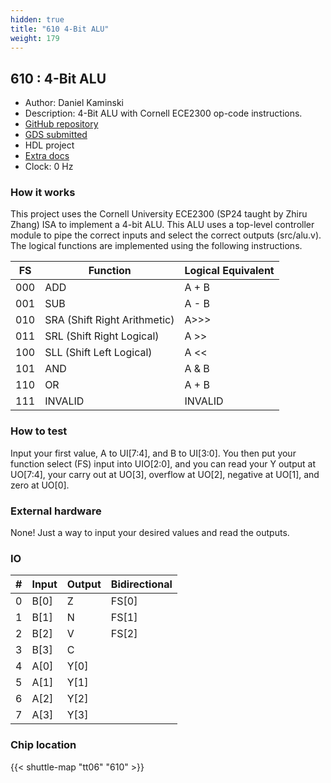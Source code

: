 ```yaml
---
hidden: true
title: "610 4-Bit ALU"
weight: 179
---
```


## 610 : 4-Bit ALU

* Author: Daniel Kaminski
* Description: 4-Bit ALU with Cornell ECE2300 op-code instructions.
* [GitHub repository](https://github.com/dgkaminski/tto6-submission)
* [GDS submitted](https://github.com/dgkaminski/tto6-submission/actions/runs/8746736738)
* HDL project
* [Extra docs](None)
* Clock: 0 Hz

<!---

This file is used to generate your project datasheet. Please fill in the information below and delete any unused
sections.

You can also include images in this folder and reference them in the markdown. Each image must be less than
512 kb in size, and the combined size of all images must be less than 1 MB.
-->


### How it works

This project uses the Cornell University ECE2300 (SP24 taught by Zhiru Zhang) ISA to implement a 4-bit ALU. This ALU uses a top-level controller module to pipe the correct inputs and select the correct outputs (src/alu.v). The logical functions are implemented using the following instructions.

| FS | Function | Logical Equivalent |
| ------------- | ------------- | ------------- |
| 000  | ADD  | A + B |
| 001  | SUB  | A - B |
| 010  | SRA (Shift Right Arithmetic) | A>>> |
| 011  | SRL (Shift Right Logical) | A >> |
| 100  | SLL (Shift Left Logical) | A << |
| 101  | AND  | A & B |
| 110  | OR  | A + B |
| 111  | INVALID  | INVALID |

### How to test

Input your first value, A to UI[7:4], and B to UI[3:0]. You then put your function select (FS) input into UIO[2:0], and you can read your Y output at UO[7:4], your carry out at UO[3], overflow at UO[2], negative at UO[1], and zero at UO[0].

### External hardware

None! Just a way to input your desired values and read the outputs.


### IO

| # | Input          | Output         | Bidirectional   |
| - | -------------- | -------------- | --------------- |
| 0 | B[0] | Z | FS[0] |
| 1 | B[1] | N | FS[1] |
| 2 | B[2] | V | FS[2] |
| 3 | B[3] | C |  |
| 4 | A[0] | Y[0] |  |
| 5 | A[1] | Y[1] |  |
| 6 | A[2] | Y[2] |  |
| 7 | A[3] | Y[3] |  |

### Chip location

{{< shuttle-map "tt06" "610" >}}
